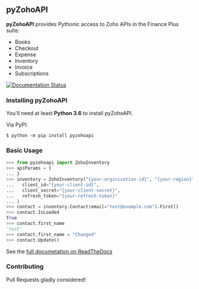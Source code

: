 ## pyZohoAPI
 **pyZohoAPI** provides Pythonic access to Zoho APIs in the Finance Plus suite:
 * Books
 * Checkout
 * Expense
 * Inventory
 * Invoice
 * Subscriptions

[![Documentation Status](https://readthedocs.org/projects/pyzohoapi/badge/?version=latest)](https://pyzohoapi.readthedocs.io/en/latest/?badge=latest)

### Installing pyZohoAPI
<!-- start installation -->

You'll need at least **Python 3.6** to install pyZohoAPI.

Via PyPI:
```console
$ python -m pip install pyzohoapi
```
<!-- end installation -->

### Basic Usage

<!-- start basic-usage -->
```python
>>> from pyzohoapi import ZohoInventory
>>> apiParams = {
... }
>>> inventory = ZohoInventory("{your-orginization-id}", "{your-region}",
...   client_id="{your-client-id}",
...   client_secret="{your-client-secret}",
...   refresh_token="{your-refresh-token}"
... )
>>> contact = inventory.Contact(email="test@example.com").First()
>>> contact.IsLoaded
True
>>> contact.first_name
'test'
>>> contact.first_name = "Changed"
>>> contact.Update()
```
<!-- end basic-usage -->

See the [full documetation on ReadTheDocs](https://pyzohoapi.readthedocs.io/en/latest/)

### Contributing
Pull Requests gladly considered!
